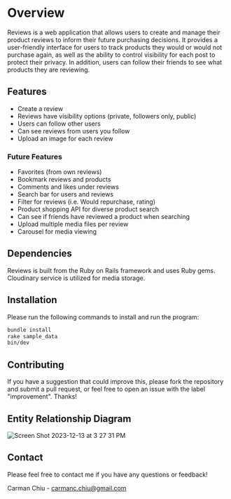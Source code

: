 # Overview
Reviews is a web application that allows users to create and manage their product reviews to inform their future purchasing decisions. It provides a user-friendly interface for users to track products they would or would not purchase again, as well as the ability to control visibility for each post to protect their privacy. In addition, users can follow their friends to see what products they are reviewing.

## Features
- Create a review
- Reviews have visibility options (private, followers only, public)
- Users can follow other users
- Can see reviews from users you follow
- Upload an image for each review

### Future Features
- Favorites (from own reviews)
- Bookmark reviews and products
- Comments and likes under reviews
- Search bar for users and reviews
- Filter for reviews (i.e. Would repurchase, rating)
- Product shopping API for diverse product search
- Can see if friends have reviewed a product when searching
- Upload multiple media files per review
- Carousel for media viewing

## Dependencies
Reviews is built from the Ruby on Rails framework and uses Ruby gems. Cloudinary service is utilized for media storage.

## Installation
Please run the following commands to install and run the program:
```sh
bundle install
rake sample_data
bin/dev
```

## Contributing
If you have a suggestion that could improve this, please fork the repository and submit a pull request, or feel free to open an issue with the label "improvement". Thanks!

## Entity Relationship Diagram
![Screen Shot 2023-12-13 at 3 27 31 PM](https://github.com/chiucarman/Reviews/assets/101212528/46d3f998-a0d2-4d74-90a9-1bc8a0872b5c)


## Contact
Please feel free to contact me if you have any questions or feedback!

Carman Chiu - carmanc.chiu@gmail.com

